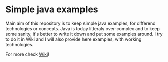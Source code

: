 Simple java examples
=====================
Main aim of this repository is to keep simple java examples, for differend technologies or concepts. Java is today litteraly over-complex and to keep some sanity, it's better to write it down and put some examples around. I try to do it in Wiki and I will also provide here examples, with working technologies. 

For more check [Wiki](https://github.com/Pooky/java-examples/wiki/)!
